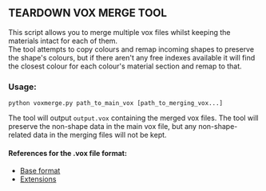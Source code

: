## TEARDOWN VOX MERGE TOOL
This script allows you to merge multiple vox files whilst keeping the materials intact for each of them.  
The tool attempts to copy colours and remap incoming shapes to preserve the shape's colours, but if there aren't any free indexes available it will find the closest colour for each colour's material section and remap to that.

### Usage:
`python voxmerge.py path_to_main_vox [path_to_merging_vox...]`

The tool will output `output.vox` containing the merged vox files. The tool will preserve the non-shape data in the main vox file, but any non-shape-related data in the merging files will not be kept.

#### References for the .vox file format:
- [Base format](https://github.com/ephtracy/voxel-model/blob/master/MagicaVoxel-file-format-vox.txt)
- [Extensions](https://github.com/ephtracy/voxel-model/blob/master/MagicaVoxel-file-format-vox-extension.txt)